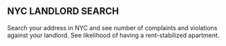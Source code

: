 ## NYC LANDLORD SEARCH

Search your address in NYC and see number of complaints and violations against your landlord. See likelihood of having a rent-stabilized apartment.